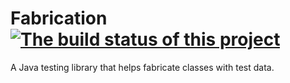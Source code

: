 # Fabrication [![The build status of this project](https://api.travis-ci.org/ArtisanCode/Fabrication.svg "Fabrication build status")](https://travis-ci.org/ArtisanCode/Fabrication)
A Java testing library that helps fabricate classes with test data.
